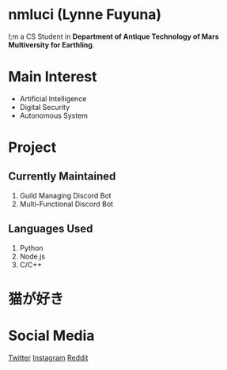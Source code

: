 # nmluci (Lynne Fuyuna)
I;m a CS Student in **Department of Antique Technology of Mars Multiversity for Earthling**.

# Main Interest
- Artificial Intelligence
- Digital Security
- Autonomous System

# Project
## Currently Maintained
1. Guild Managing Discord Bot
2. Multi-Functional Discord Bot

## Languages Used
1. Python
2. Node.js
3. C/C++

# 猫が好き

# Social Media
[Twitter](twitter.com/__fuyuna) [Instagram](instagram.com/nm.lucius) [Reddit](reddit.com/u/nmrika)
